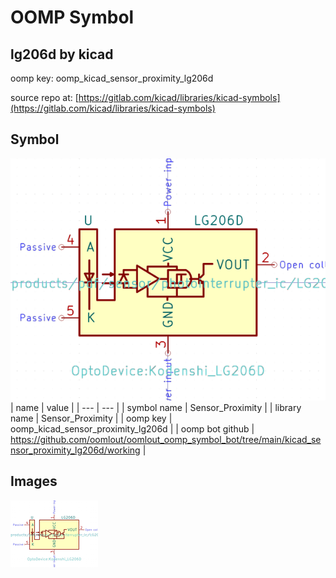 # OOMP Symbol  
## lg206d  by kicad  
  
oomp key: oomp_kicad_sensor_proximity_lg206d  
  
source repo at: [https://gitlab.com/kicad/libraries/kicad-symbols](https://gitlab.com/kicad/libraries/kicad-symbols)  
## Symbol  
  
[![working.png](working_600.png)](working.png)  
| name | value | 
| --- | --- | 
| symbol name | Sensor_Proximity | 
| library name | Sensor_Proximity | 
| oomp key | oomp_kicad_sensor_proximity_lg206d | 
| oomp bot github | https://github.com/oomlout/oomlout_oomp_symbol_bot/tree/main/kicad_sensor_proximity_lg206d/working | 
## Images  
  
[![working.png](working_140.png)](working.png)  
